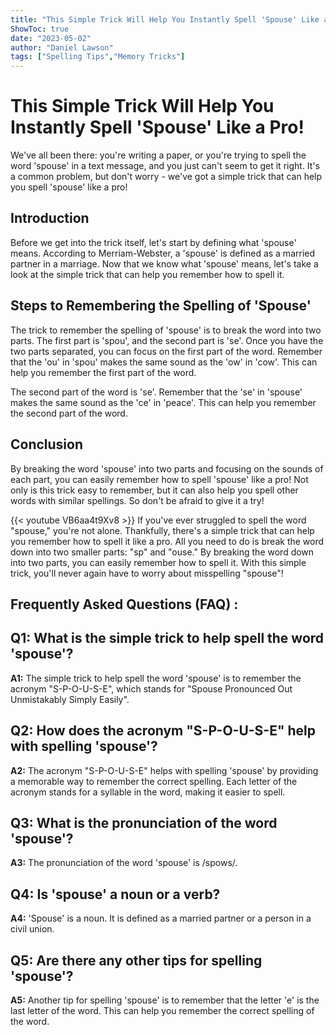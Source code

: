 ```yaml
---
title: "This Simple Trick Will Help You Instantly Spell 'Spouse' Like a Pro!"
ShowToc: true 
date: "2023-05-02"
author: "Daniel Lawson" 
tags: ["Spelling Tips","Memory Tricks"]
---
```

# This Simple Trick Will Help You Instantly Spell 'Spouse' Like a Pro!

We've all been there: you're writing a paper, or you're trying to spell the word 'spouse' in a text message, and you just can't seem to get it right. It's a common problem, but don't worry - we've got a simple trick that can help you spell 'spouse' like a pro!

## Introduction

Before we get into the trick itself, let's start by defining what 'spouse' means. According to Merriam-Webster, a 'spouse' is defined as a married partner in a marriage. Now that we know what 'spouse' means, let's take a look at the simple trick that can help you remember how to spell it. 

## Steps to Remembering the Spelling of 'Spouse'

The trick to remember the spelling of 'spouse' is to break the word into two parts. The first part is 'spou', and the second part is 'se'. Once you have the two parts separated, you can focus on the first part of the word. Remember that the 'ou' in 'spou' makes the same sound as the 'ow' in 'cow'. This can help you remember the first part of the word.

The second part of the word is 'se'. Remember that the 'se' in 'spouse' makes the same sound as the 'ce' in 'peace'. This can help you remember the second part of the word.

## Conclusion

By breaking the word 'spouse' into two parts and focusing on the sounds of each part, you can easily remember how to spell 'spouse' like a pro! Not only is this trick easy to remember, but it can also help you spell other words with similar spellings. So don't be afraid to give it a try!

{{< youtube VB6aa4t9Xv8 >}} 
If you've ever struggled to spell the word "spouse," you're not alone. Thankfully, there's a simple trick that can help you remember how to spell it like a pro. All you need to do is break the word down into two smaller parts: "sp" and "ouse." By breaking the word down into two parts, you can easily remember how to spell it. With this simple trick, you'll never again have to worry about misspelling "spouse"!

## Frequently Asked Questions (FAQ) :
## Q1: What is the simple trick to help spell the word 'spouse'?

**A1:** The simple trick to help spell the word 'spouse' is to remember the acronym "S-P-O-U-S-E", which stands for "Spouse Pronounced Out Unmistakably Simply Easily". 

## Q2: How does the acronym "S-P-O-U-S-E" help with spelling 'spouse'?

**A2:** The acronym "S-P-O-U-S-E" helps with spelling 'spouse' by providing a memorable way to remember the correct spelling. Each letter of the acronym stands for a syllable in the word, making it easier to spell.

## Q3: What is the pronunciation of the word 'spouse'?

**A3:** The pronunciation of the word 'spouse' is /spows/.

## Q4: Is 'spouse' a noun or a verb?

**A4:** 'Spouse' is a noun. It is defined as a married partner or a person in a civil union.

## Q5: Are there any other tips for spelling 'spouse'?

**A5:** Another tip for spelling 'spouse' is to remember that the letter 'e' is the last letter of the word. This can help you remember the correct spelling of the word.





